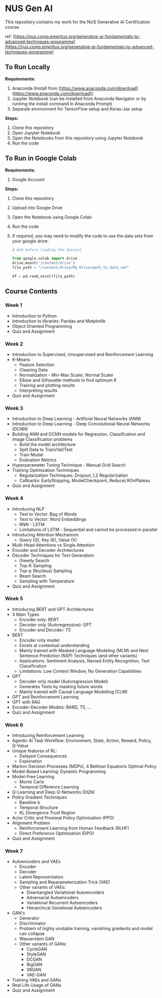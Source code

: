 # NUS Gen AI
This repository contains my work for the NUS Generative AI Certification course. 

ref: [https://nus.comp.emeritus.org/generative-ai-fundamentals-to-advanced-techniques-programme](https://nus.comp.emeritus.org/generative-ai-fundamentals-to-advanced-techniques-programme)

## To Run Locally

**Requirements:** 

1. Anaconda (Install from [https://www.anaconda.com/download](https://www.anaconda.com/download))
2. Jupyter Notebook (can be installed from Anaconda Navigator or by running the install command in Anaconda Prompt)
3. Separate environment for TensorFlow setup and Keras-Jax setup

**Steps:**

1. Clone this repository
2. Open Jupyter Notebook
3. Open the Notebooks from this repository using Jupyter Notebook 
3. Run the code 

## To Run in Google Colab

**Requirements:**

1. Google Account

**Steps:**

1. Clone this repository

2. Upload into Google Drive

3. Open the Notebook using Google Colab

4. Run the code

5. If required, you may need to modify the code to use the data sets from your google drive:
   ```python
   # Add before loading the dataset
   
   from google.colab import drive
   drive.mount('/content/drive')
   file_path = "/content/drive/My Drive/path_to_data_set"
   
   df = pd.read_excel(file_path)
   ```

## Course Contents

### Week 1

- Introduction to Python
- Introduction to libraries: Pandas and Matplotlib
- Object Oriented Programming
- Quiz and Assignment

### Week 2

- Introduction to Supervised, Unsupervised and Reinforcement Learning
- K-Means
  - Feature Selection
  - Cleaning Data
  - Normalization - Min-Max Scaler, Normal Scaler
  - Elbow and Silhouette methods to find optimum K
  - Training and plotting results
  - Interpreting results
- Quiz and Assignment

### Week 3

- Introduction to Deep Learning - Artificial Neural Networks (ANN)
- Introduction to Deep Learning - Deep Convolutional Neural Networks (DCNN)
- Building ANN and DCNN models for Regression, Classification and Image Classification problems
  - Build the model architecture
  - Split Data to Train/Val/Test
  - Train Model
  - Evaluation Metrics
- Hyperparameter Tuning Technique - Manual Grid Search
- Training Optimization Techniques
  - Regularization Techniques: Dropout, L2 Regularization
  - Callbacks: EarlyStopping, ModelCheckpoint, ReduceLROnPlateau
- Quiz and Assignment

### Week 4

- Introducing NLP 
  - Text to Vector: Bag of Words
  - Text to Vector: Word Embeddings
  - RNN - LSTM
  - Limitations of LSTM - Sequential and cannot be processed in parallel
- Introducing Attention Mechanism 
  - Query (Q), Key (K), Value (V)
- Multi-Head Attentions vs Single Attention
- Encoder and Decoder Architectures
- Decoder Techniques for Text Generation: 
  - Greedy Search
  - Top-K Sampling
  - Top-p (Nucleus) Sampling
  - Beam Search
  - Sampling with Temperature
- Quiz and Assignment

### Week 5

- Introducing BERT and GPT Architectures
- 3 Main Types
  - Encoder only: BERT
  - Decoder only (Autoregressive): GPT
  - Encoder and Decoder: T5
- BERT
  - Encoder only model
  - Excels at contextual understanding
  - Mainly trained with Masked Language Modeling (MLM) and Next Sentence Prediction (NSP) Techniques (and other variants)
  - Applications: Sentiment Analysis, Named Entity Recognition, Text Classification
  - Limitations: Low Context Window, No Generation Capabilities
- GPT
  - Decoder only model (Autoregression Model)
  - Generates Texts by masking future words
  - Mainly trained with Causal Language Modelling (CLM)
- GPT and Reinforcement Learning
- GPT with RAG
- Encoder-Decoder Models: BARD, T5, ...
- Quiz and Assignment

### Week 6

- Introducing Reinforcement Learning
- Agentic AI Task Workflow: Environment, State, Action, Reward, Policy, Q-Value
- Unique features of RL: 
  - Delayed Consequences
  - Exploration
- Markov Decision Processes (MDPs), 4 Bellman Equations Optimal  Policy
- Model-Based Learning: Dynamic Programming
- Model-Free Learning 
  - Monte Carlo 
  - Temporal Difference Learning
- Q-Learning and Deep Q-Networks (DQN)
- Policy Gradient Techniques
  - Baseline b
  - Temporal Structure
  - KL Divergence Trust Region
- Actor Critic and Proximal Policy Optimisation (PPO)
- Alignment Problem
  - Reinforcement Learning from Human Feedback (RLHF)
  - Direct Preference Optimisation (DPO)
- Quiz and Assignment

### Week 7

- Autoencoders and VAEs
  - Encoder
  - Decoder
  - Latent Representation
  - Sampling and Reparameterization Trick (VAE)
  - Other variants of VAEs: 
    - Disentangled Variational Autoencoders 
    - Adversarial Autoencoders
    - Variational Recurrent Autoencoders
    - Hierarchical Variational Autoencoders
- GAN's
  - Generator
  - Discriminator
  - Problem of highly unstable training, vanishing gradients and model can collapse
  - Wasserstein GAN
  - Other variants of GANs: 
    - CycleGAN
    - StyleGAN
    - DCGAN
    - BigGAN
    - SRGAN
    - VAE-GAN
- Training VAEs and GANs
- Real Life Usage of GANs
- Quiz and Assignment







